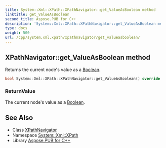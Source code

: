 ```yaml
---
title: System::Xml::XPath::XPathNavigator::get_ValueAsBoolean method
linktitle: get_ValueAsBoolean
second_title: Aspose.PUB for C++
description: 'System::Xml::XPath::XPathNavigator::get_ValueAsBoolean method. Returns the current node''s value as a Boolean in C++.'
type: docs
weight: 500
url: /cpp/system.xml.xpath/xpathnavigator/get_valueasboolean/
---
```

## XPathNavigator::get_ValueAsBoolean method


Returns the current node's value as a [Boolean](../../../system/boolean/).

```cpp
bool System::Xml::XPath::XPathNavigator::get_ValueAsBoolean() override
```


### ReturnValue

The current node's value as a [Boolean](../../../system/boolean/).

## See Also

* Class [XPathNavigator](../)
* Namespace [System::Xml::XPath](../../)
* Library [Aspose.PUB for C++](../../../)
